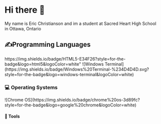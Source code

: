 <h1>Hi there 👋</h1> 
<p>My name is Eric Christianson and im a student at Sacred Heart High School in Ottawa, Ontario</p>

<h2>✍Programming Languages</h2>
<p>
  https://img.shields.io/badge/HTML5-E34F26?style=for-the-badge&logo=html5&logoColor=white"
  <a href"https://img.shields.io/badge/CSS3-1572B6?style=for-the-badge&logo=css3&logoColor=white'></a>
  <a href"	https://img.shields.io/badge/Python-FFD43B?style=for-the-badge&logo=python&logoColor=blue"></a>
  ![Windows Terminal](https://img.shields.io/badge/Windows%20Terminal-%234D4D4D.svg?style=for-the-badge&logo=windows-terminal&logoColor=white)
</p>

<h3>💻 Operating Systems</h3>
<p>
  <a href"https://img.shields.io/badge/Windows-0078D6?style=for-the-badge&logo=windows&logoColor=white"></a>
  ![Chrome OS](https://img.shields.io/badge/chrome%20os-3d89fc?style=for-the-badge&logo=google%20chrome&logoColor=white)
</p>

<h4>🔧 Tools</h4>
<p>
  <a href"https://img.shields.io/badge/GitHub-100000?style=for-the-badge&logo=github&logoColor=white"></a>
  <a href"https://img.shields.io/badge/GitHub%20Pages-222222?style=for-the-badge&logo=GitHub%20Pages&logoColor=white"></a>
</p>


